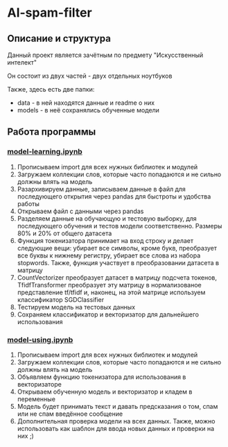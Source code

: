 # AI-spam-filter
## Описание и структура
Данный проект является зачётным по предмету "Искусственный интелект"

Он состоит из двух частей - двух отдельных ноутбуков

Также, здесь есть две папки:
* data - в ней находятся данные и readme о них
* models - в неё сохранялись обученные модели
## Работа программы
### [model-learning.ipynb](https://github.com/NickNewman-GH/AI-spam-filter/blob/main/model_learning.ipynb)
1. Прописываем import для всех нужных библиотек и модулей
2. Загружаем коллекции слов, которые часто попадаются и не сильно должны влять на модель
3. Разархивируем данные, записываем данные в файл для последующего открытия через pandas для быстроты и удобства работы
4. Открываем файл с данными через pandas
5. Разделяем данные на обучающую и тестовую выборку, для последующего обучения и тестов модели соответственно. Размеры 80% и 20% от общего датасета
6. Функция токенизатора принимает на вход строку и делает следующие вещи: убирает все символы, кроме букв, преобразует все буквы к нижнему регистру, убирает все слова из набора stopwords. Также, функция участвует в преобразовании датасета в матрицу
7. CountVectorizer преобразует датасет в матрицу подсчета токенов, TfidfTransformer преобразует эту матрицу в нормализованое представление tf/tfidf и, наконец, на этой матрице используем классификатор SGDClassifier
8. Тестируем модель на тестовых данных
9. Сохраняем классификатор и векторизатор для дальнейшего использования
### [model-using.ipynb](https://github.com/NickNewman-GH/AI-spam-filter/blob/main/model_learning.ipynb)
1. Прописываем import для всех нужных библиотек и модулей
2. Загружаем коллекции слов, которые часто попадаются и не сильно должны влять на модель
3. Объявляем функцию токенизатора для использования в векторизаторе
4. Открываем обученную модель и векторизатор и кладем в переменные
5. Модель будет принимать текст и давать предсказания о том, спам или не спам введённое сообщение
6. Дополнительная проверка модели на всех данных. Также, можно использовать как шаблон для ввода новых данных и проверки на них ;)
